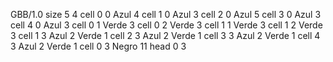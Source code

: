 <gs-board> GBB/1.0
size 5 4 
cell 0 0 Azul 4
cell 1 0 Azul 3
cell 2 0 Azul 5
cell 3 0 Azul 3
cell 4 0 Azul 3
cell 0 1 Verde 3
cell 0 2 Verde 3
cell 1 1 Verde 3
cell 1 2 Verde 3
cell 1 3 Azul 2 Verde 1
cell 2 3 Azul 2 Verde 1
cell 3 3 Azul 2 Verde 1
cell 4 3 Azul 2 Verde 1
cell 0 3 Negro 11
head 0 3	 </gs-board>
